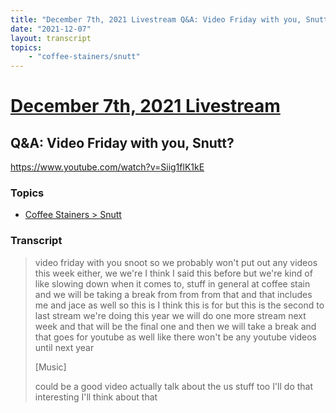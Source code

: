 ```yaml
---
title: "December 7th, 2021 Livestream Q&A: Video Friday with you, Snutt?"
date: "2021-12-07"
layout: transcript
topics:
    - "coffee-stainers/snutt"
---
```

# [December 7th, 2021 Livestream](../2021-12-07.md)
## Q&A: Video Friday with you, Snutt?
https://www.youtube.com/watch?v=Siig1flK1kE

### Topics
* [Coffee Stainers > Snutt](../topics/coffee-stainers/snutt.md)

### Transcript

> video friday with you snoot so we probably won't put out any videos this week either, we we're I think I said this before but we're kind of like slowing down when it comes to, stuff in general at coffee stain and we will be taking a break from from from that and that includes me and jace as well so this is I think this is for but this is the second to last stream we're doing this year we will do one more stream next week and that will be the final one and then we will take a break and that goes for youtube as well like there won't be any youtube videos until next year
>
> [Music]
>
> could be a good video actually talk about the us stuff too I'll do that interesting I'll think about that
